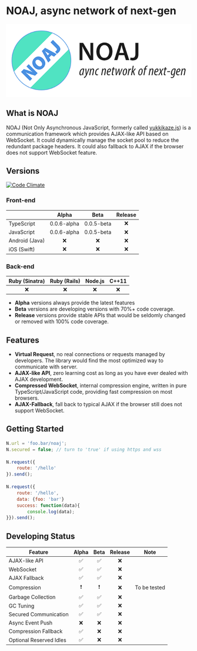 # NOAJ, async network of next-gen

![](res/slogan.png)

## What is NOAJ

NOAJ (Not Only Asynchronous JavaScript, formerly called [yukkikaze.js](https://github.com/dsh0416/yukkikaze.js)) is a communication framework which provides AJAX-like API based on WebSocket. It could dynamically manage the socket pool to reduce the redundant package headers. It could also fallback to AJAX if the browser does not support WebSocket feature.

## Versions

[![Code Climate](https://codeclimate.com/github/heckpsi-lab/noaj/badges/gpa.svg)](https://codeclimate.com/github/heckpsi-lab/noaj)

### Front-end

|                |    Alpha    |    Beta    | Release |
| -------------- | :---------: | :--------: | :-----: |
| TypeScript     | 0.0.6-alpha | 0.0.5-beta |    ❌    |
| JavaScript     | 0.0.6-alpha | 0.0.5-beta |    ❌    |
| Android (Java) |      ❌      |     ❌      |    ❌    |
| iOS (Swift)    |      ❌      |     ❌      |    ❌    |

### Back-end

| Ruby (Sinatra) | Ruby (Rails) | Node.js | C++11 |
| :------------: | :----------: | :-----: | :---: |
|       ❌        |      ❌       |    ❌    |   ❌   |

* **Alpha** versions always provide the latest features
* **Beta** versions are developing versions with 70%+ code coverage.
* **Release** versions provide stable APIs that would be seldomly changed or removed with 100% code coverage.

## Features

- **Virtual Request**, no real connections or requests managed by developers. The library would find the most optimized way to communicate with server.
- **AJAX-like API**, zero learning cost as long as you have ever dealed with AJAX development.
- **Compressed WebSocket**, internal compression engine, written in pure TypeScript/JavaScript code, providing fast compression on most browsers.
- **AJAX-Fallback**, fall back to typical AJAX if the browser still does not support WebSocket.

## Getting Started

```javascript
N.url = 'foo.bar/noaj';
N.secured = false; // turn to 'true' if using https and wss

N.request({
    route: '/hello'
}).send();

N.request({
    route: '/hello',
    data: {foo: 'bar'}
    success: function(data){
        console.log(data);
}}).send();
```

## Developing Status

| Feature                 | Alpha | Beta | Release |     Note     |
| ----------------------- | :---: | :--: | :-----: | :----------: |
| AJAX-like API           |   ✅   |  ✅   |    ❌    |              |
| WebSocket               |   ✅   |  ✅   |    ❌    |              |
| AJAX Fallback           |   ✅   |  ✅   |    ❌    |              |
| Compression             |  ❗️   |  ❗️  |    ❌    | To be tested |
| Garbage Collection      |   ✅   |  ✅   |    ❌    |              |
| GC Tuning               |   ✅   |  ✅   |    ❌    |              |
| Secured Communication   |   ✅   |  ✅   |    ❌    |              |
| Async Event Push        |   ❌   |  ❌   |    ❌    |              |
| Compression Fallback    |   ✅   |  ❌   |    ❌    |              |
| Optional Reserved Idles |   ✅   |  ❌   |    ❌    |              |

